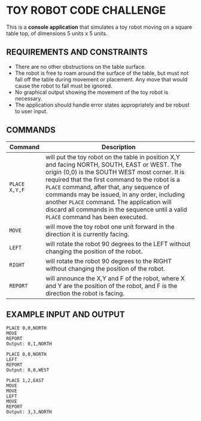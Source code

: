 # TOY ROBOT CODE CHALLENGE

This is a **console application** that simulates a toy robot moving on a square table top, of dimensions 5 units x 5 units.

## REQUIREMENTS AND CONSTRAINTS

- There are no other obstructions on the table surface.
- The robot is free to roam around the surface of the table, but must not fall off the table during movement or placement. Any move that would cause the robot to fall must be ignored.
- No graphical output showing the movement of the toy robot is necessary.
- The application should handle error states appropriately and be robust to user input.

## COMMANDS

| Command       | Description                                                                                                                                                                                                                                                                                                                                                                                                                         |
| ------------- | ----------------------------------------------------------------------------------------------------------------------------------------------------------------------------------------------------------------------------------------------------------------------------------------------------------------------------------------------------------------------------------------------------------------------------------- |
| `PLACE X,Y,F` | will put the toy robot on the table in position X,Y and facing NORTH, SOUTH, EAST or WEST. The origin (0,0) is the SOUTH WEST most corner. It is required that the first command to the robot is a `PLACE` command, after that, any sequence of commands may be issued, in any order, including another `PLACE` command. The application will discard all commands in the sequence until a valid `PLACE` command has been executed. |
| `MOVE`        | will move the toy robot one unit forward in the direction it is currently facing.                                                                                                                                                                                                                                                                                                                                                   |
| `LEFT`        | will rotate the robot 90 degrees to the LEFT without changing the position of the robot.                                                                                                                                                                                                                                                                                                                                            |
| `RIGHT`       | will rotate the robot 90 degrees to the RIGHT without changing the position of the robot.                                                                                                                                                                                                                                                                                                                                           |
| `REPORT`      | will announce the X,Y and F of the robot, where X and Y are the position of the robot, and F is the direction the robot is facing.                                                                                                                                                                                                                                                                                                  |

## EXAMPLE INPUT AND OUTPUT

```
PLACE 0,0,NORTH
MOVE
REPORT
Output: 0,1,NORTH
```

```
PLACE 0,0,NORTH
LEFT
REPORT
Output: 0,0,WEST
```

```
PLACE 1,2,EAST
MOVE
MOVE
LEFT
MOVE
REPORT
Output: 3,3,NORTH
```
